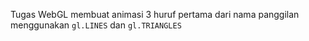 Tugas WebGL membuat animasi 3 huruf pertama dari nama panggilan menggunakan `gl.LINES` dan `gl.TRIANGLES`